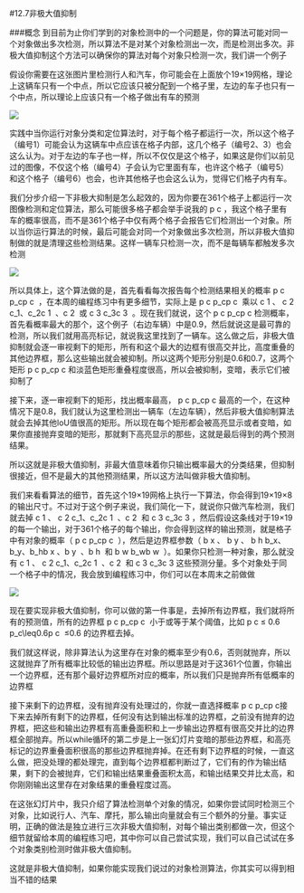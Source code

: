 #12.7非极大值抑制

###概念
到目前为止你们学到的对象检测中的一个问题是，你的算法可能对同一个对象做出多次检测，所以算法不是对某个对象检测出一次，而是检测出多次。非极大值抑制这个方法可以确保你的算法对每个对象只检测一次，我们讲一个例子

假设你需要在这张图片里检测行人和汽车，你可能会在上面放个19×19网格，理论上这辆车只有一个中点，所以它应该只被分配到一个格子里，左边的车子也只有一个中点，所以理论上应该只有一个格子做出有车的预测

![](https://cdn.jsdelivr.net/gh/tj-messi/picture/20241005112342.png)

实践中当你运行对象分类和定位算法时，对于每个格子都运行一次，所以这个格子（编号1）可能会认为这辆车中点应该在格子内部，这几个格子（编号2、3）也会这么认为。对于左边的车子也一样，所以不仅仅是这个格子，如果这是你们以前见过的图像，不仅这个格（编号4）子会认为它里面有车，也许这个格子（编号5）和这个格子（编号6）也会，也许其他格子也会这么认为，觉得它们格子内有车。

我们分步介绍一下非极大抑制是怎么起效的，因为你要在361个格子上都运行一次图像检测和定位算法，那么可能很多格子都会举手说我的 p c ​
 ，我这个格子里有车的概率很高，而不是361个格子中仅有两个格子会报告它们检测出一个对象。所以当你运行算法的时候，最后可能会对同一个对象做出多次检测，所以非极大值抑制做的就是清理这些检测结果。这样一辆车只检测一次，而不是每辆车都触发多次检测

![](https://cdn.jsdelivr.net/gh/tj-messi/picture/20241005112857.png)

所以具体上，这个算法做的是，首先看看每次报告每个检测结果相关的概率 p c p_cp 
c
​
  ，在本周的编程练习中有更多细节，实际上是 p c p_cp 
c
​
  乘以 c 1 、 c 2 c_1、c_2c 
1
​
 、c 
2
​
  或 c 3 c_3c 
3
​
  。现在我们就说，这个 p c p_cp 
c
​
  检测概率，首先看概率最大的那个，这个例子（右边车辆）中是0.9，然后就说这是最可靠的检测，所以我们就用高亮标记，就说我这里找到了一辆车。这么做之后，非极大值抑制就会逐一审视剩下的矩形，所有和这个最大的边框有很高交并比，高度重叠的其他边界框，那么这些输出就会被抑制。所以这两个矩形分别是0.6和0.7，这两个矩形 p c p_cp 
c
​
  和淡蓝色矩形重叠程度很高，所以会被抑制，变暗，表示它们被抑制了

接下来，逐一审视剩下的矩形，找出概率最高， p c p_cp 
c
​
  最高的一个，在这种情况下是0.8，我们就认为这里检测出一辆车（左边车辆），然后非极大值抑制算法就会去掉其他loU值很高的矩形。所以现在每个矩形都会被高亮显示或者变暗，如果你直接抛弃变暗的矩形，那就剩下高亮显示的那些，这就是最后得到的两个预测结果。

所以这就是非极大值抑制，非最大值意味着你只输出概率最大的分类结果，但抑制很接近，但不是最大的其他预测结果，所以这方法叫做非极大值抑制。

我们来看看算法的细节，首先这个19×19网格上执行一下算法，你会得到19×19×8的输出尺寸。不过对于这个例子来说，我们简化一下，就说你只做汽车检测，我们就去掉 c 1 、 c 2 c_1、c_2c 
1
​
 、c 
2
​
  和 c 3 c_3c 
3
​
  ，然后假设这条线对于19×19的每一个输出，对于361个格子的每个输出，你会得到这样的输出预测，就是格子中有对象的概率（ p c p_cp 
c
​
  ），然后是边界框参数（ b x 、 b y 、 b h b_x、b_y、b_hb 
x
​
 、b 
y
​
 、b 
h
​
  和 b w b_wb 
w
​
  ）。如果你只检测一种对象，那么就没有 c 1 、 c 2 c_1、c_2c 
1
​
 、c 
2
​
  和 c 3 c_3c 
3
​
  这些预测分量。多个对象处于同一个格子中的情况，我会放到编程练习中，你们可以在本周末之前做做

![](https://cdn.jsdelivr.net/gh/tj-messi/picture/20241005113834.png)

现在要实现非极大值抑制，你可以做的第一件事是，去掉所有边界框，我们就将所有的预测值，所有的边界框 p c p_cp 
c
​
  小于或等于某个阈值，比如 p c ≤ 0.6 p_c\leq0.6p 
c
​
 ≤0.6 的边界框去掉。

我们就这样说，除非算法认为这里存在对象的概率至少有0.6，否则就抛弃，所以这就抛弃了所有概率比较低的输出边界框。所以思路是对于这361个位置，你输出一个边界框，还有那个最好边界框所对应的概率，所以我们只是抛弃所有低概率的边界框

接下来剩下的边界框，没有抛弃没有处理过的，你就一直选择概率 p c p_cp 
c
​
接下来去掉所有剩下的边界框，任何没有达到输出标准的边界框，之前没有抛弃的边界框，把这些和输出边界框有高重叠面积和上一步输出边界框有很高交并比的边界框全部抛弃。所以while循环的第二步是上一张幻灯片变暗的那些边界框，和高亮标记的边界重叠面积很高的那些边界框抛弃掉。在还有剩下边界框的时候，一直这么做，把没处理的都处理完，直到每个边界框都判断过了，它们有的作为输出结果，剩下的会被抛弃，它们和输出结果重叠面积太高，和输出结果交并比太高，和你刚刚输出这里存在对象结果的重叠程度过高。

在这张幻灯片中，我只介绍了算法检测单个对象的情况，如果你尝试同时检测三个对象，比如说行人、汽车、摩托，那么输出向量就会有三个额外的分量。事实证明，正确的做法是独立进行三次非极大值抑制，对每个输出类别都做一次，但这个细节就留给本周的编程练习吧，其中你可以自己尝试实现，我们可以自己试试在多个对象类别检测时做非极大值抑制。

这就是非极大值抑制，如果你能实现我们说过的对象检测算法，你其实可以得到相当不错的结果



